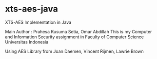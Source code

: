 xts-aes-java
============

XTS-AES Implementation in Java

Main Author : Prahesa Kusuma Setia, Omar Abdillah
This is my Computer and Information Security assignment in Faculty of Computer Science Universitas Indonesia

Using AES Library from Joan Daemen, Vincent Rijmen, Lawrie Brown